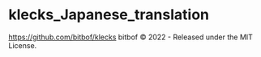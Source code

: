 # klecks_Japanese_translation
https://github.com/bitbof/klecks
bitbof © 2022 - Released under the MIT License. 
